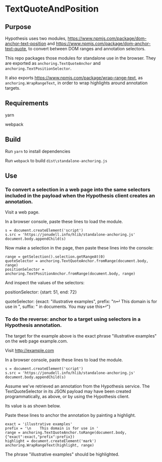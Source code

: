 # TextQuoteAndPosition

## Purpose

Hypothesis uses two modules, https://www.npmjs.com/package/dom-anchor-text-position and https://www.npmjs.com/package/dom-anchor-text-quote, to convert between DOM ranges and annotation selectors.

This repo packages those modules for standalone use in the browser. They are exported as `anchoring.TextQuoteAnchor` and `anchoring.TextPositionSelector`. 

It also exports https://www.npmjs.com/package/wrap-range-text, as `anchoring.WrapRangeText`, in order to wrap highlights around annotation targets.

## Requirements

yarn

webpack

## Build

Run `yarn` to install dependencies

Run `webpack` to build `dist\standalone-anchoring.js`

## Use

### To convert a selection in a web page into the same selectors included in the payload when the Hypothesis client creates an annotation.

Visit a web page. 

In a browser console, paste these lines to load the module.

```
s = document.createElement('script')
s.src = 'https://jonudell.info/hlib/standalone-anchoring.js'
document.body.appendChild(s)
```

Now make a selection in the page, then paste these lines into the console:

```
range = getSelection().selection.getRangeAt(0)
quoteSelector = anchoring.TextQuoteAnchor.fromRange(document.body, range)
positionSelector = anchoring.TextPositionAnchor.fromRange(document.body, range)
```

And inspect the values of the selectors:

positionSelector: {start: 51, end: 72}

quoteSelector: {exact: "illustrative examples", prefix: "n↵    This domain is for use in ", suffix: " in documents. You may use this↵"}

### To do the reverse: anchor to a target using selectors in a Hypothesis annotation.

The target for the example above is the exact phrase "illustrative examples" on the web page example.com. 

Visit http://example.com

In a browser console, paste these lines to load the module.

```
s = document.createElement('script')
s.src = 'https://jonudell.info/hlib/standalone-anchoring.js'
document.body.appendChild(s)
```

Assume we've retrieved an annotation from the Hypothesis service. The TextQuoteSelector in its JSON payload may have been created programmatically, as above, or by using the Hypothesis client. 

Its value is as shown below.

Paste these lines to anchor the annotation by painting a highlight.

```
exact = 'illustrative examples'
prefix = '\n    This domain is for use in '
range = anchoring.TextQuoteAnchor.toRange(document.body, {"exact":exact,"prefix":prefix})
highlight = document.createElement('mark')
anchoring.WrapRangeText(highlight, range)
```

The phrase "illustrative examples" should be highlighted.
